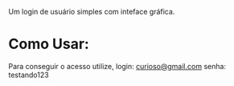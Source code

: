 Um login de usuário simples com inteface gráfica.

# Como Usar:

Para conseguir o acesso utilize,
login: curioso@gmail.com
senha: testando123